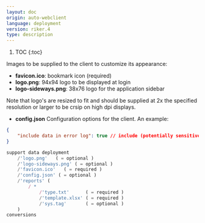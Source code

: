 ```yaml
---
layout: doc
origin: auto-webclient
language: deployment
version: riker.4
type: description
---
```


1. TOC
{:toc}

Images to be supplied to the client to customize its appearance:
- **favicon.ico**:         bookmark icon (required)
- **logo.png**:            94x94 logo to be displayed at login
- **logo-sideways.png**:   38x76 logo for the application sidebar

Note that logo's are resized to fit and should be supplied at 2x the specified
resolution or larger to be crsip on high dpi displays.

- **config.json**          Configuration options for the client.
 An example:

```json
{
	"include data in error log": true // include (potentially sensitive) data in error reports.
}
```
```js
support data deployment
	/'logo.png'   ( = optional )
	/'logo-sideways.png' ( = optional )
	/'favicon.ico'   ( = required )
	/'config.json' ( = optional )
	/'reports' (
		/ *
			/'type.txt'      ( = required )
			/'template.xlsx' ( = required )
			/'sys.tag'       ( = optional )
	)
conversions
```
